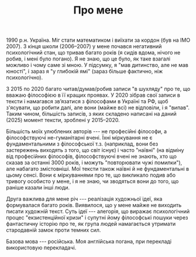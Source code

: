 ﻿---
title: "Про мене"
weight: 1
slug: "about-me"
---

1990 р.н. Україна. Міг стати математиком і виїхати за кордон (був на IMO 2007). З кінця школи (2006–2007) у мене почався негативний психологічний стан, що тривав багато років (я сидів вдома, нічого не робив, і мені було погано). Я не знаю, що це було, як таке взагалі можливо і чому саме зі мною. У підсумку, я "мав дитинство, але не мав юності", і зараз я "у глибокій ямі" (зараз більше фактично, ніж психологічно).

З 2015 по 2020 багато читав/думав/робив записи "в шухляду" про те, що вважаю філософією в її кращих проявах. У 2020 зібрав свої записи в тексти і намагався зв’язатися з філософами в Україні та РФ, щоб з'ясувати, що робити далі, але вони (майже всі) не відповіли, і я "випав". Таким чином, більшість записів, з яких складено написані на даний (2025) момент тексти, зроблені у 2015–2020.

Більшість моїх улюблених авторів --- не професійні філософи, а філософствуючі не-гуманітарні вчені. Їхні міркування не є фундаментальними з філософської т.з. (наприклад, вони без застережень виходять з того, що світ існує) і часто "наївні" (на відміну від професійних філософів, філософствуючі вчені не знають, хто що сказав за останні 3000 років, і можуть "повторювати чужі помилки"), але набагато змістовніші. Мої тексти також наївні й не фундаментальні в цьому сенсі. Вони є міркуваннями про те, що викликало подив або тривогу особисто у мене, і я не знаю, чи зводяться вони до того, що раніше казали інші люди. 

Друга важлива для мене річ --- реалізація художньої ідеї, яка формувалася багато років. Виявилося, що у мене майже не виходить писати художній текст. Суть ідеї --- алегорія, що виражає психологічний процес "екзистенційної кризи" і супутні йому філософські пошуки через фантастичну історію про те, як група людей намагається утримати стародавній замок проти темних сил.

Базова мова --- російська. Моя англійська погана, при перекладі використовую перекладачі.
